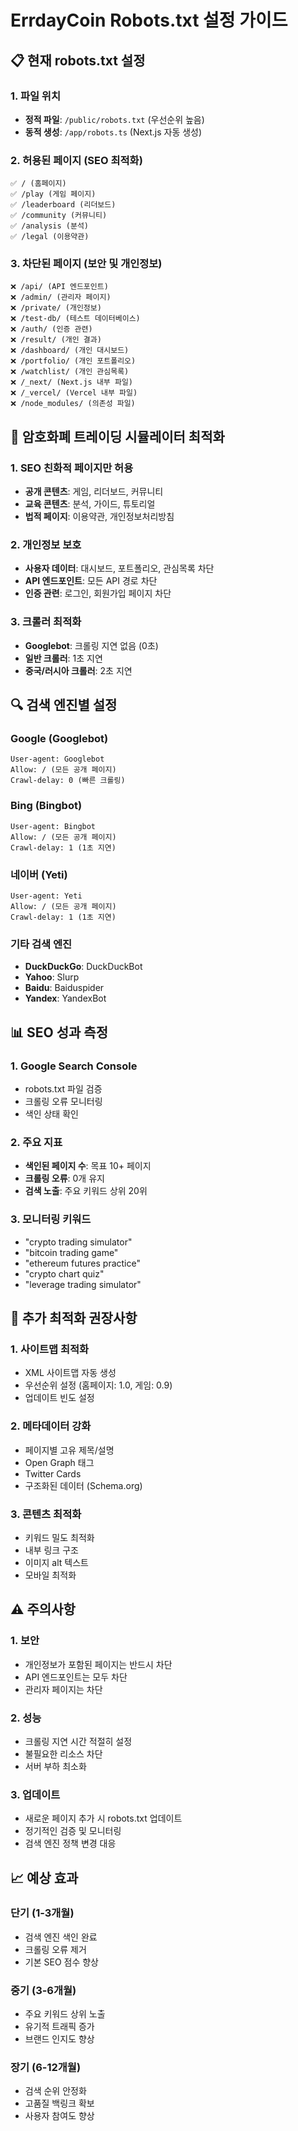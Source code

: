 # ErrdayCoin Robots.txt 설정 가이드

## 📋 현재 robots.txt 설정

### 1. 파일 위치
- **정적 파일**: `/public/robots.txt` (우선순위 높음)
- **동적 생성**: `/app/robots.ts` (Next.js 자동 생성)

### 2. 허용된 페이지 (SEO 최적화)
```
✅ / (홈페이지)
✅ /play (게임 페이지)
✅ /leaderboard (리더보드)
✅ /community (커뮤니티)
✅ /analysis (분석)
✅ /legal (이용약관)
```

### 3. 차단된 페이지 (보안 및 개인정보)
```
❌ /api/ (API 엔드포인트)
❌ /admin/ (관리자 페이지)
❌ /private/ (개인정보)
❌ /test-db/ (테스트 데이터베이스)
❌ /auth/ (인증 관련)
❌ /result/ (개인 결과)
❌ /dashboard/ (개인 대시보드)
❌ /portfolio/ (개인 포트폴리오)
❌ /watchlist/ (개인 관심목록)
❌ /_next/ (Next.js 내부 파일)
❌ /_vercel/ (Vercel 내부 파일)
❌ /node_modules/ (의존성 파일)
```

## 🎯 암호화폐 트레이딩 시뮬레이터 최적화

### 1. SEO 친화적 페이지만 허용
- **공개 콘텐츠**: 게임, 리더보드, 커뮤니티
- **교육 콘텐츠**: 분석, 가이드, 튜토리얼
- **법적 페이지**: 이용약관, 개인정보처리방침

### 2. 개인정보 보호
- **사용자 데이터**: 대시보드, 포트폴리오, 관심목록 차단
- **API 엔드포인트**: 모든 API 경로 차단
- **인증 관련**: 로그인, 회원가입 페이지 차단

### 3. 크롤러 최적화
- **Googlebot**: 크롤링 지연 없음 (0초)
- **일반 크롤러**: 1초 지연
- **중국/러시아 크롤러**: 2초 지연

## 🔍 검색 엔진별 설정

### Google (Googlebot)
```
User-agent: Googlebot
Allow: / (모든 공개 페이지)
Crawl-delay: 0 (빠른 크롤링)
```

### Bing (Bingbot)
```
User-agent: Bingbot
Allow: / (모든 공개 페이지)
Crawl-delay: 1 (1초 지연)
```

### 네이버 (Yeti)
```
User-agent: Yeti
Allow: / (모든 공개 페이지)
Crawl-delay: 1 (1초 지연)
```

### 기타 검색 엔진
- **DuckDuckGo**: DuckDuckBot
- **Yahoo**: Slurp
- **Baidu**: Baiduspider
- **Yandex**: YandexBot

## 📊 SEO 성과 측정

### 1. Google Search Console
- robots.txt 파일 검증
- 크롤링 오류 모니터링
- 색인 상태 확인

### 2. 주요 지표
- **색인된 페이지 수**: 목표 10+ 페이지
- **크롤링 오류**: 0개 유지
- **검색 노출**: 주요 키워드 상위 20위

### 3. 모니터링 키워드
- "crypto trading simulator"
- "bitcoin trading game"
- "ethereum futures practice"
- "crypto chart quiz"
- "leverage trading simulator"

## 🚀 추가 최적화 권장사항

### 1. 사이트맵 최적화
- XML 사이트맵 자동 생성
- 우선순위 설정 (홈페이지: 1.0, 게임: 0.9)
- 업데이트 빈도 설정

### 2. 메타데이터 강화
- 페이지별 고유 제목/설명
- Open Graph 태그
- Twitter Cards
- 구조화된 데이터 (Schema.org)

### 3. 콘텐츠 최적화
- 키워드 밀도 최적화
- 내부 링크 구조
- 이미지 alt 텍스트
- 모바일 최적화

## ⚠️ 주의사항

### 1. 보안
- 개인정보가 포함된 페이지는 반드시 차단
- API 엔드포인트는 모두 차단
- 관리자 페이지는 차단

### 2. 성능
- 크롤링 지연 시간 적절히 설정
- 불필요한 리소스 차단
- 서버 부하 최소화

### 3. 업데이트
- 새로운 페이지 추가 시 robots.txt 업데이트
- 정기적인 검증 및 모니터링
- 검색 엔진 정책 변경 대응

## 📈 예상 효과

### 단기 (1-3개월)
- 검색 엔진 색인 완료
- 크롤링 오류 제거
- 기본 SEO 점수 향상

### 중기 (3-6개월)
- 주요 키워드 상위 노출
- 유기적 트래픽 증가
- 브랜드 인지도 향상

### 장기 (6-12개월)
- 검색 순위 안정화
- 고품질 백링크 확보
- 사용자 참여도 향상
